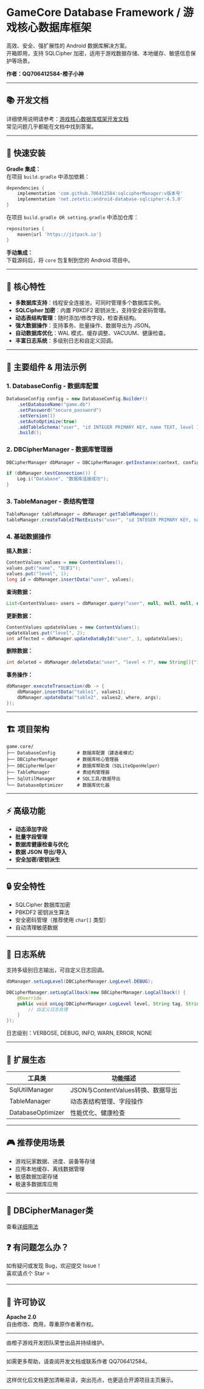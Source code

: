 # GameCore Database Framework / 游戏核心数据库框架

高效、安全、强扩展性的 Android 数据库解决方案。  
开箱即用，支持 SQLCipher 加密，适用于游戏数据存储、本地缓存、敏感信息保护等场景。

**作者：QQ706412584-橙子小神**

---

## 📚 开发文档

详细使用说明请参考：[游戏核心数据库框架开发文档](#)  
常见问题几乎都能在文档中找到答案。

---

## 🚀 快速安装

**Gradle 集成：**  
在项目 `build.gradle` 中添加依赖：

```gradle
dependencies {
    implementation 'com.github.706412584:sqlcipherManager:v版本号'
    implementation 'net.zetetic:android-database-sqlcipher:4.5.0'
}
```
在项目 `build.gradle OR setting.gradle` 中添加仓库：

```gradle
repositories {
    maven{url 'https://jitpack.io'}
}
```


**手动集成：**  
下载源码后，将 `core` 包复制到您的 Android 项目中。

---

## 🌟 核心特性

- **多数据库支持**：线程安全连接池，可同时管理多个数据库实例。
- **SQLCipher 加密**：内置 PBKDF2 密钥派生，支持安全密码管理。
- **动态表结构管理**：随时添加/修改字段，检查表结构。
- **强大数据操作**：支持事务、批量操作、数据导出为 JSON。
- **自动数据库优化**：WAL 模式、缓存调整、VACUUM、健康检查。
- **丰富日志系统**：多级别日志和自定义回调。

---

## 🔧 主要组件 & 用法示例

### 1. DatabaseConfig - 数据库配置

```java
DatabaseConfig config = new DatabaseConfig.Builder()
    .setDatabaseName("game.db")
    .setPassword("secure_password")
    .setVersion(1)
    .setAutoOptimize(true)
    .addTableSchema("user", "id INTEGER PRIMARY KEY, name TEXT, level INTEGER")
    .build();
```

### 2. DBCipherManager - 数据库管理器

```java
DBCipherManager dbManager = DBCipherManager.getInstance(context, config);

if (dbManager.testConnection()) {
    Log.i("Database", "数据库连接成功");
}
```

### 3. TableManager - 表结构管理

```java
TableManager tableManager = dbManager.getTableManager();
tableManager.createTableIfNotExists("user", "id INTEGER PRIMARY KEY, name TEXT");
```

### 4. 基础数据操作

**插入数据：**
```java
ContentValues values = new ContentValues();
values.put("name", "玩家1");
values.put("level", 1);
long id = dbManager.insertData("user", values);
```

**查询数据：**
```java
List<ContentValues> users = dbManager.query("user", null, null, null, null, null, "level DESC");
```

**更新数据：**
```java
ContentValues updateValues = new ContentValues();
updateValues.put("level", 2);
int affected = dbManager.updateDataById("user", 1, updateValues);
```

**删除数据：**
```java
int deleted = dbManager.deleteData("user", "level < ?", new String[]{"10"});
```

**事务操作：**
```java
dbManager.executeTransaction(db -> {
    dbManager.insertData("table1", values1);
    dbManager.updateData("table2", values2, where, args);
});
```

---

## 🏗️ 项目架构

```
game.core/
├── DatabaseConfig        # 数据库配置（建造者模式）
├── DBCipherManager       # 数据库核心管理器
├── DBCipherHelper        # 数据库帮助类（SQLiteOpenHelper）
├── TableManager          # 表结构管理器
├── SqlUtilManager        # SQL工具/数据导出
└── DatabaseOptimizer     # 数据库优化器
```

---

## ⚡ 高级功能

- **动态添加字段**
- **批量字段管理**
- **数据库健康检查与优化**
- **数据 JSON 导出/导入**
- **安全加密/密钥派生**

---

## 🔒 安全特性

- SQLCipher 数据库加密
- PBKDF2 密钥派生算法
- 安全密码管理（推荐使用 `char[]` 类型）
- 自动清理敏感数据

---

## 📝 日志系统

支持多级别日志输出，可自定义日志回调。

```java
dbManager.setLogLevel(DBCipherManager.LogLevel.DEBUG);

DBCipherManager.setLogCallback(new DBCipherManager.LogCallback() {
    @Override
    public void onLog(DBCipherManager.LogLevel level, String tag, String message, Throwable throwable) {
        // 自定义日志处理
    }
});
```
日志级别：VERBOSE, DEBUG, INFO, WARN, ERROR, NONE

---

## 🧩 扩展生态

| 工具类            | 功能描述                |
|-------------------|------------------------|
| SqlUtilManager    | JSON与ContentValues转换、数据导出 |
| TableManager      | 动态表结构管理、字段操作|
| DatabaseOptimizer | 性能优化、健康检查      |

---

## 🎮 推荐使用场景

- 游戏玩家数据、进度、装备等存储
- 应用本地缓存、离线数据管理
- 敏感数据加密存储
- 极速多数据库应用

---

## 📄 DBCipherManager类
查看[详细用法](docs/DBCipherManager.MD)

## ❓ 有问题怎么办？

如有疑问或发现 Bug，欢迎提交 Issue！  
喜欢请点个 Star ⭐

---

## 📄 许可协议

**Apache 2.0**  
自由修改、商用，尊重原作者著作权。

---

由橙子游戏开发团队荣誉出品并持续维护。

---

如需更多帮助，请查阅开发文档或联系作者 QQ706412584。

---

这样优化后文档更加清晰易读，突出亮点，也更适合开源项目主页展示。
